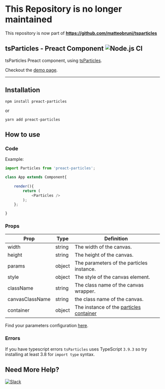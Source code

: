 # This Repository is no longer maintained

This repository is now part of **https://github.com/matteobruni/tsparticles**


## tsParticles - Preact Component ![Node.js CI](https://github.com/matteobruni/preact-particles/workflows/Node.js%20CI/badge.svg)

tsParticles Preact component, using [tsParticles](https://github.com/matteobruni/tsparticles).

Checkout the [demo page](https://particles.matteobruni.it).

---

## Installation

`npm install preact-particles`

or

`yarn add preact-particles`

## How to use

### Code

Example:

```javascript
import Particles from 'preact-particles';

class App extends Component{
  
    render(){
        return (
            <Particles />
        );
    };

}

```

### Props

| Prop | Type | Definition |
| --- | --- | --- |
| width | string | The width of the canvas. |
| height | string | The height of the canvas. |
| params | object | The parameters of the particles instance. |
| style | object | The style of the canvas element. |
| className | string | The class name of the canvas wrapper. |
| canvasClassName | string | the class name of the canvas. |
| container | object | The instance of the [particles container](https://github.com/matteobruni/tsparticles/wiki/Particles-Container-class) |

Find your parameters configuration [here](https://particles.matteobruni.it).

### Errors

If you have typescript errors `tsParticles` uses TypeScript `3.9.3` so try installing at least 3.8 for `import type` syntax.

## Need More Help?

[![Slack](https://cdn.matteobruni.it/images/slack.png)](https://join.slack.com/t/tsparticles/shared_invite/enQtOTcxNTQxNjQ4NzkxLWE2MTZhZWExMWRmOWI5MTMxNjczOGE1Yjk0MjViYjdkYTUzODM3OTc5MGQ5MjFlODc4MzE0N2Q1OWQxZDc1YzI)
